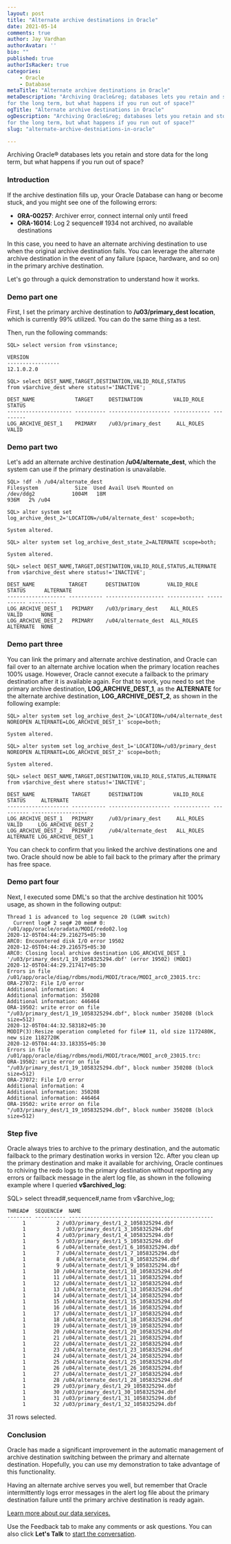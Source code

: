 ```yaml
---
layout: post
title: "Alternate archive destinations in Oracle"
date: 2021-05-14
comments: true
author: Jay Vardhan
authorAvatar: ''
bio: ""
published: true
authorIsRacker: true
categories:
    - Oracle
    - Database
metaTitle: "Alternate archive destinations in Oracle"
metaDescription: "Archiving Oracle&reg; databases lets you retain and store data
for the long term, but what happens if you run out of space?"
ogTitle: "Alternate archive destinations in Oracle"
ogDescription: "Archiving Oracle&reg; databases lets you retain and store data
for the long term, but what happens if you run out of space?"
slug: "alternate-archive-destniations-in-oracle"

---
```


Archiving Oracle&reg; databases lets you retain and store data for the long term,
but what happens if you run out of space?

<!--more-->

### Introduction

If the archive destination fills up, your Oracle Database can hang or become
stuck, and you might see one of the following errors:

- **0RA-00257**: Archiver error, connect internal only until freed
- **ORA-16014**: Log 2 sequence# 1934 not archived, no available destinations

In this case, you need to have an alternate archiving destination to use when
the original archive destination fails. You can leverage the alternate archive
destination in the event of any failure (space, hardware, and so on) in the
primary archive destination.

Let's go through a quick demonstration to understand how it works.

### Demo part one

First, I set the primary archive destination to **/u03/primary_dest location**,
which is currently 99% utilized. You can do the same thing as a test.

Then, run the following commands:

    SQL> select version from v$instance;

    VERSION
    -----------------
    12.1.0.2.0

    SQL> select DEST_NAME,TARGET,DESTINATION,VALID_ROLE,STATUS 
    from v$archive_dest where status!='INACTIVE';

    DEST_NAME             TARGET     DESTINATION          VALID_ROLE   STATUS
    --------------------- ---------- -------------------- ------------ ---------
    LOG_ARCHIVE_DEST_1    PRIMARY    /u03/primary_dest     ALL_ROLES    VALID

### Demo part two

Let's add an alternate archive destination **/u04/alternate_dest**, which the
system can use if the primary destination is unavailable.

    SQL> !df -h /u04/alternate_dest
    Filesystem            Size  Used Avail Use% Mounted on
    /dev/ddg2            1004M   18M 
    936M   2% /u04

    SQL> alter system set log_archive_dest_2='LOCATION=/u04/alternate_dest' scope=both;

    System altered.

    SQL> alter system set log_archive_dest_state_2=ALTERNATE scope=both;

    System altered.

    SQL> select DEST_NAME,TARGET,DESTINATION,VALID_ROLE,STATUS,ALTERNATE from v$archive_dest where status!='INACTIVE';

    DEST_NAME           TARGET      DESTINATION         VALID_ROLE   STATUS      ALTERNATE
    ------------------- ----------- ------------------- ------------ ----------- ---------
    LOG_ARCHIVE_DEST_1   PRIMARY    /u03/primary_dest    ALL_ROLES    VALID      NONE
    LOG_ARCHIVE_DEST_2   PRIMARY    /u04/alternate_dest  ALL_ROLES    ALTERNATE  NONE

### Demo part three

You can link the primary and alternate archive destination, and Oracle can fail
over to an alternate archive location when the primary location reaches 100% usage.
However, Oracle cannot execute a failback to the primary destination after it is
available again. For that to work, you need to set the primary archive destination,
**LOG_ARCHIVE_DEST_1**, as the **ALTERNATE** for the alternate archive destination,
**LOG_ARCHIVE_DEST_2**, as shown in the following example:

    SQL> alter system set log_archive_dest_2='LOCATION=/u04/alternate_dest 
    NOREOPEN ALTERNATE=LOG_ARCHIVE_DEST_1' scope=both;

    System altered.

    SQL> alter system set log_archive_dest_1='LOCATION=/u03/primary_dest
    NOREOPEN ALTERNATE=LOG_ARCHIVE_DEST_2' scope=both;

    System altered.

    SQL> select DEST_NAME,TARGET,DESTINATION,VALID_ROLE,STATUS,ALTERNATE
    from v$archive_dest where status!='INACTIVE';

    DEST_NAME            TARGET      DESTINATION          VALID_ROLE   STATUS     ALTERNATE
    -------------------- ----------- -------------------- ------------ ---------- ------------------
    LOG_ARCHIVE_DEST_1   PRIMARY     /u03/primary_dest     ALL_ROLES    VALID     LOG_ARCHIVE_DEST_2
    LOG_ARCHIVE_DEST_2   PRIMARY     /u04/alternate_dest   ALL_ROLES    ALTERNATE LOG_ARCHIVE_DEST_1

You can check to confirm that you linked the archive destinations one and two.
Oracle should now be able to fail back to the primary after the primary has free
space.

### Demo part four

Next, I executed some DML's so that the archive destination hit 100% usage, as
shown in the following output:

    Thread 1 is advanced to log sequence 20 (LGWR switch)
      Current log# 2 seq# 20 mem# 0: /u01/app/oracle/oradata/MODI/redo02.log
    2020-12-05T04:44:29.216275+05:30
    ARC0: Encountered disk I/O error 19502
    2020-12-05T04:44:29.216575+05:30
    ARC0: Closing local archive destination LOG_ARCHIVE_DEST_1 '/u03/primary_dest/1_19_1058325294.dbf' (error 19502) (MODI)
    2020-12-05T04:44:29.217417+05:30
    Errors in file /u01/app/oracle/diag/rdbms/modi/MODI/trace/MODI_arc0_23015.trc:
    ORA-27072: File I/O error
    Additional information: 4
    Additional information: 350208
    Additional information: 446464
    ORA-19502: write error on file "/u03/primary_dest/1_19_1058325294.dbf", block number 350208 (block size=512)
    2020-12-05T04:44:32.583182+05:30
    MODIP(3):Resize operation completed for file# 11, old size 1172480K, new size 1182720K
    2020-12-05T04:44:33.183355+05:30
    Errors in file /u01/app/oracle/diag/rdbms/modi/MODI/trace/MODI_arc0_23015.trc:
    ORA-19502: write error on file "/u03/primary_dest/1_19_1058325294.dbf", block number 350208 (block size=512)
    ORA-27072: File I/O error
    Additional information: 4
    Additional information: 350208
    Additional information: 446464
    ORA-19502: write error on file "/u03/primary_dest/1_19_1058325294.dbf", block number 350208 (block size=512)

### Step five

Oracle always tries to archive to the primary destination, and the automatic
failback to the primary destination works in version 12c. After you clean up the
primary destination and make it available for archiving, Oracle continues to
rchiving the redo logs to the primary destination without reporting any errors
or failback message in the alert log file, as shown in the following example
where I queried **v$archived_log**:

SQL>  select thread#,sequence#,name from v$archive_log;

    THREAD#  SEQUENCE#  NAME
    -------- ---------- -----------------------------------------------
         1          2 /u03/primary_dest/1_2_1058325294.dbf
         1          3 /u03/primary_dest/1_3_1058325294.dbf
         1          4 /u03/primary_dest/1_4_1058325294.dbf
         1          5 /u03/primary_dest/1_5_1058325294.dbf
         1          6 /u04/alternate_dest/1_6_1058325294.dbf
         1          7 /u04/alternate_dest/1_7_1058325294.dbf
         1          8 /u04/alternate_dest/1_8_1058325294.dbf
         1          9 /u04/alternate_dest/1_9_1058325294.dbf
         1         10 /u04/alternate_dest/1_10_1058325294.dbf
         1         11 /u04/alternate_dest/1_11_1058325294.dbf
         1         12 /u04/alternate_dest/1_12_1058325294.dbf
         1         13 /u04/alternate_dest/1_13_1058325294.dbf
         1         14 /u04/alternate_dest/1_14_1058325294.dbf
         1         15 /u04/alternate_dest/1_15_1058325294.dbf
         1         16 /u04/alternate_dest/1_16_1058325294.dbf
         1         17 /u04/alternate_dest/1_17_1058325294.dbf
         1         18 /u04/alternate_dest/1_18_1058325294.dbf
         1         19 /u04/alternate_dest/1_19_1058325294.dbf
         1         20 /u04/alternate_dest/1_20_1058325294.dbf
         1         21 /u04/alternate_dest/1_21_1058325294.dbf
         1         22 /u04/alternate_dest/1_22_1058325294.dbf
         1         23 /u04/alternate_dest/1_23_1058325294.dbf
         1         24 /u04/alternate_dest/1_24_1058325294.dbf
         1         25 /u04/alternate_dest/1_25_1058325294.dbf
         1         26 /u04/alternate_dest/1_26_1058325294.dbf
         1         27 /u04/alternate_dest/1_27_1058325294.dbf
         1         28 /u04/alternate_dest/1_28_1058325294.dbf
         1         29 /u03/primary_dest/1_29_1058325294.dbf
         1         30 /u03/primary_dest/1_30_1058325294.dbf
         1         31 /u03/primary_dest/1_31_1058325294.dbf
         1         32 /u03/primary_dest/1_32_1058325294.dbf

31 rows selected.

### Conclusion

Oracle has made a significant improvement in the automatic management of archive
destination switching between the primary and alternate destination.  Hopefully,
you can use my demonstration to take advantage of this functionality.

Having an alternate archive serves you well, but remember that Oracle
intermittently logs error messages in the alert log file about the primary
destination failure until the primary archive destination is ready again.

<a class="cta blue" id="cta" href="https://www.rackspace.com/data/databases">Learn more about our data services.</a>

Use the Feedback tab to make any comments or ask questions. You can also click
**Let's Talk** to [start the conversation](https://www.rackspace.com/).
